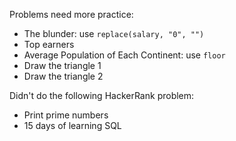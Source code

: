 Problems need more practice:

- The blunder: use ```replace(salary, "0", "")```
- Top earners
- Average Population of Each Continent: use ```floor```
- Draw the triangle 1
- Draw the triangle 2




Didn't do the following HackerRank problem: 
- Print prime numbers 
- 15 days of learning SQL
